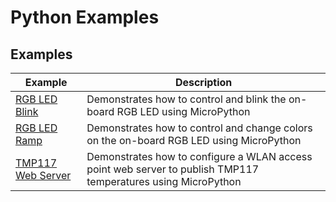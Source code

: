# Python Examples

## Examples

|Example| Description|
|--|--|
|[RGB LED Blink](mpy_rgb_blink/README.md)| Demonstrates how to control and blink the on-board RGB LED using MicroPython|
|[RGB LED Ramp](mpy_rgb_ramp/README.md)| Demonstrates how to control and change colors on the on-board RGB LED using MicroPython|
|[TMP117 Web Server](mpy_tmp117_web_server/README.md)| Demonstrates how to configure a WLAN access point web server to publish TMP117 temperatures using MicroPython|